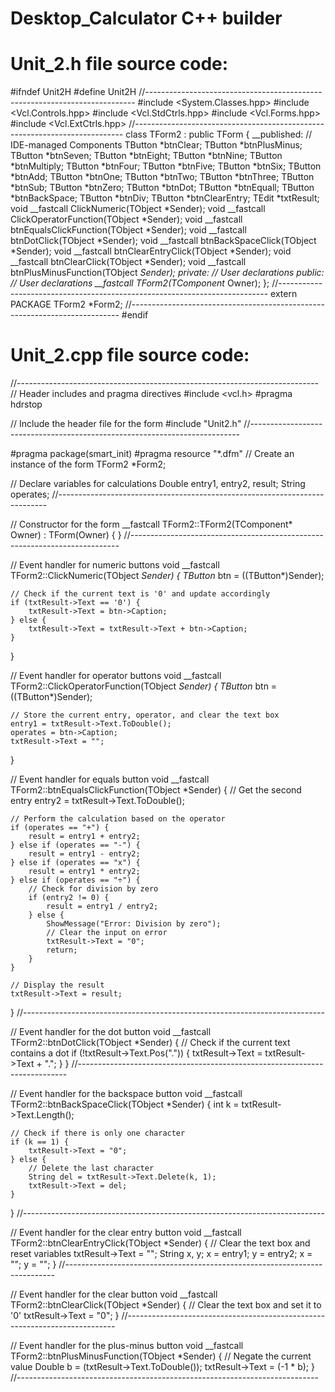 # Desktop_Calculator C++ builder

# Unit_2.h file source code:

#ifndef Unit2H
#define Unit2H
//---------------------------------------------------------------------------
#include <System.Classes.hpp>
#include <Vcl.Controls.hpp>
#include <Vcl.StdCtrls.hpp>
#include <Vcl.Forms.hpp>
#include <Vcl.ExtCtrls.hpp>
//---------------------------------------------------------------------------
class TForm2 : public TForm
{
__published:	// IDE-managed Components
	TButton *btnClear;
	TButton *btnPlusMinus;
	TButton *btnSeven;
	TButton *btnEight;
	TButton *btnNine;
	TButton *btnMultiply;
	TButton *btnFour;
	TButton *btnFive;
	TButton *btnSix;
	TButton *btnAdd;
	TButton *btnOne;
	TButton *btnTwo;
	TButton *btnThree;
	TButton *btnSub;
	TButton *btnZero;
	TButton *btnDot;
	TButton *btnEquall;
	TButton *btnBackSpace;
	TButton *btnDiv;
	TButton *btnClearEntry;
	TEdit *txtResult;
	void __fastcall ClickNumeric(TObject *Sender);
	void __fastcall ClickOperatorFunction(TObject *Sender);
	void __fastcall btnEqualsClickFunction(TObject *Sender);
	void __fastcall btnDotClick(TObject *Sender);
	void __fastcall btnBackSpaceClick(TObject *Sender);
	void __fastcall btnClearEntryClick(TObject *Sender);
	void __fastcall btnClearClick(TObject *Sender);
	void __fastcall btnPlusMinusFunction(TObject *Sender);
private:	// User declarations
public:		// User declarations
	__fastcall TForm2(TComponent* Owner);
};
//---------------------------------------------------------------------------
extern PACKAGE TForm2 *Form2;
//---------------------------------------------------------------------------
#endif

# Unit_2.cpp file source code: 
//---------------------------------------------------------------------------
// Header includes and pragma directives
#include <vcl.h>
#pragma hdrstop

// Include the header file for the form
#include "Unit2.h"
//---------------------------------------------------------------------------

#pragma package(smart_init)
#pragma resource "*.dfm"
// Create an instance of the form
TForm2 *Form2;

// Declare variables for calculations
Double entry1, entry2, result;
String operates;
//---------------------------------------------------------------------------

// Constructor for the form
__fastcall TForm2::TForm2(TComponent* Owner)
	: TForm(Owner)
{
}
//---------------------------------------------------------------------------

// Event handler for numeric buttons
void __fastcall TForm2::ClickNumeric(TObject *Sender)
{
	TButton* btn = ((TButton*)Sender);

	// Check if the current text is '0' and update accordingly
	if (txtResult->Text == '0') {
		txtResult->Text = btn->Caption;
	} else {
		txtResult->Text = txtResult->Text + btn->Caption;
    }
}

// Event handler for operator buttons
void __fastcall TForm2::ClickOperatorFunction(TObject *Sender)
{
	TButton* btn = ((TButton*)Sender);

	// Store the current entry, operator, and clear the text box
	entry1 = txtResult->Text.ToDouble();
	operates = btn->Caption;
	txtResult->Text = "";
}

// Event handler for equals button
void __fastcall TForm2::btnEqualsClickFunction(TObject *Sender)
{
	// Get the second entry
	entry2 = txtResult->Text.ToDouble();

	// Perform the calculation based on the operator
	if (operates == "+") {
		result = entry1 + entry2;
	} else if (operates == "-") {
		result = entry1 - entry2;
	} else if (operates == "x") {
		result = entry1 * entry2;
	} else if (operates == "÷") {
		// Check for division by zero
		if (entry2 != 0) {
			result = entry1 / entry2;
		} else {
			ShowMessage("Error: Division by zero");
			// Clear the input on error
			txtResult->Text = "0";
			return;
		}
	}

	// Display the result
	txtResult->Text = result;
}
//---------------------------------------------------------------------------

// Event handler for the dot button
void __fastcall TForm2::btnDotClick(TObject *Sender)
{
	// Check if the current text contains a dot
	if (!txtResult->Text.Pos(".")) {
		txtResult->Text = txtResult->Text + ".";
    }
}
//---------------------------------------------------------------------------

// Event handler for the backspace button
void __fastcall TForm2::btnBackSpaceClick(TObject *Sender)
{
	int k = txtResult->Text.Length();

	// Check if there is only one character
	if (k == 1) {
		txtResult->Text = "0";
	} else {
		// Delete the last character
		String del = txtResult->Text.Delete(k, 1);
        txtResult->Text = del;
    }
}
//---------------------------------------------------------------------------

// Event handler for the clear entry button
void __fastcall TForm2::btnClearEntryClick(TObject *Sender)
{
	// Clear the text box and reset variables
	txtResult->Text = "";
	String x, y;
	x = entry1;
	y = entry2;
	x = "";
	y = "";
}
//---------------------------------------------------------------------------

// Event handler for the clear button
void __fastcall TForm2::btnClearClick(TObject *Sender)
{
	// Clear the text box and set it to '0'
	txtResult->Text = "0";
}
//---------------------------------------------------------------------------

// Event handler for the plus-minus button
void __fastcall TForm2::btnPlusMinusFunction(TObject *Sender)
{
	// Negate the current value
	Double b = (txtResult->Text.ToDouble());
	txtResult->Text = (-1 * b);
}
//---------------------------------------------------------------------------
